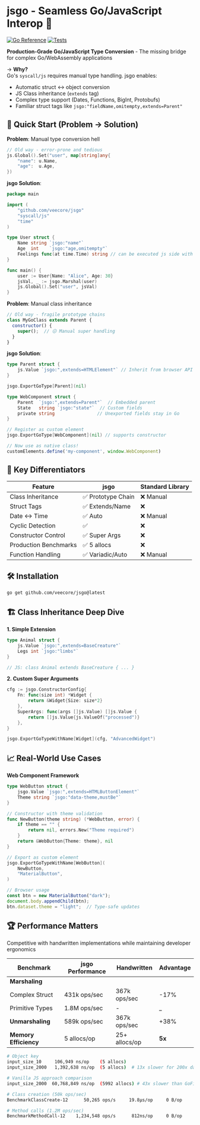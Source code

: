 # jsgo - Seamless Go/JavaScript Interop 🚀
[![Go Reference](https://pkg.go.dev/badge/github.com/veecore/jsgo.svg)](https://pkg.go.dev/github.com/veecore/jsgo)
[![Tests](https://github.com/veecore/jsgo/actions/workflows/go.yml/badge.svg)](https://github.com/veecore/jsgo/actions)

**Production-Grade Go/JavaScript Type Conversion** - The missing bridge for complex Go/WebAssembly applications

→ **Why?**  
Go's `syscall/js` requires manual type handling. jsgo enables:  
- Automatic struct ↔ object conversion  
- JS Class inheritance (`extends` tag)  
- Complex type support (Dates, Functions, BigInt, Protobufs)  
- Familiar struct tags like `jsgo:"fieldName,omitempty,extends=Parent"`

## 🚀 Quick Start (Problem → Solution)

**Problem**: Manual type conversion hell
```go
// Old way - error-prone and tedious
js.Global().Set("user", map[string]any{
    "name": u.Name,
    "age":  u.Age,
})
```

**jsgo Solution**:
```go
package main

import (
    "github.com/veecore/jsgo"
    "syscall/js"
    "time"
)

type User struct {
    Name string `jsgo:"name"`
    Age  int    `jsgo:"age,omitempty"`
    Feelings func(at time.Time) string // can be executed js side with js Date as argument
}

func main() {
    user := User{Name: "Alice", Age: 30}
    jsVal, _ := jsgo.Marshal(user)
    js.Global().Set("user", jsVal)
}
```

**Problem**: Manual class inheritance  
```javascript
// Old way - fragile prototype chains
class MyGoClass extends Parent {
  constructor() {
    super();  // 😖 Manual super handling
  }
}
```

**jsgo Solution**:  
```go
type Parent struct {
    js.Value `jsgo:",extends=HTMLElement"` // Inherit from browser API
}

jsgo.ExportGoType[Parent](nil)

type WebComponent struct {
    Parent  `jsgo:",extends=Parent"`  // Embedded parent
    State   string `jsgo:"state"`  // Custom fields
    private string                // Unexported fields stay in Go
}

// Register as custom element
jsgo.ExportGoType[WebComponent](nil) // supports constructor
```

```javascript
// Now use as native class!
customElements.define('my-component', window.WebComponent)
```

## 🔑 Key Differentiators
| Feature               | jsgo               | Standard Library |
|-----------------------|--------------------|------------------|
| Class Inheritance     | ✅ Prototype Chain | ❌ Manual        |
| Struct Tags           | ✅ Extends/Name    | ❌               |
| Date ↔ Time           | ✅ Auto            | ❌ Manual        |
| Cyclic Detection      | ✅                 | ❌               |
| Constructor Control   | ✅ Super Args      | ❌               |
| Production Benchmarks | ✅ 5 allocs        | ❌               |
| Function Handling     | ✅ Variadic/Auto   | ❌ Manual        |


## 🛠 Installation
```bash
go get github.com/veecore/jsgo@latest
```

## 🏗 Class Inheritance Deep Dive

**1. Simple Extension**
```go
type Animal struct {
    js.Value `jsgo:",extends=BaseCreature"`
    Legs int `jsgo:"limbs"`
}

// JS: class Animal extends BaseCreature { ... }
```

**2. Custom Super Arguments**
```go
cfg := jsgo.ConstructorConfig{
    Fn: func(size int) *Widget {
        return &Widget{Size: size*2}
    },
    SuperArgs: func(args []js.Value) []js.Value {
        return []js.Value{js.ValueOf("processed")}
    },
}

jsgo.ExportGoTypeWithName[Widget](cfg, "AdvancedWidget")
```

## 📈 Real-World Use Cases

**Web Component Framework**
```go
type WebButton struct {
    jsgo.Value `jsgo:",extends=HTMLButtonElement"`
    Theme string `jsgo:"data-theme,mustBe"`
}

// Constructor with theme validation
func NewButton(theme string) (*WebButton, error) {
    if theme == "" {
        return nil, errors.New("Theme required")
    }
    return &WebButton{Theme: theme}, nil
}

// Export as custom element
jsgo.ExportGoTypeWithName[WebButton](
    NewButton, 
    "MaterialButton",
)
```

```javascript
// Browser usage
const btn = new MaterialButton("dark");
document.body.appendChild(btn);
btn.dataset.theme = "light";  // Type-safe updates
```

## 🏆 Performance Matters

Competitive with handwritten implementations while maintaining developer ergonomics

| Benchmark                      | jsgo Performance | Handwritten      | Advantage |
|--------------------------------|------------------|------------------|-----------|
| **Marshaling**                 |                  |                  |           |
| Complex Struct                 | 431k ops/sec     | 367k ops/sec     | -17%      |
| Primitive Types                | 1.8M ops/sec     | -                |    _      |
| **Unmarshaling**               | 589k ops/sec     | 367k ops/sec     | +38%      |
| **Memory Efficiency**          | 5 allocs/op      | 25+ allocs/op    | **5x**    |


```bash
# Object key
input_size_10     106,949 ns/op    (5 allocs)
input_size_2000   1,392,638 ns/op  (5 allocs)  # 13x slower for 200x data

# Vanilla JS approach comparison
input_size_2000  60,768,849 ns/op  (5992 allocs) # 43x slower than GoField

# Class creation (50k ops/sec)
BenchmarkClassCreate-12      50,265 ops/s     19.8µs/op     0 B/op

# Method calls (1.2M ops/sec)
BenchmarkMethodCall-12    1,234,548 ops/s      812ns/op     0 B/op
```
